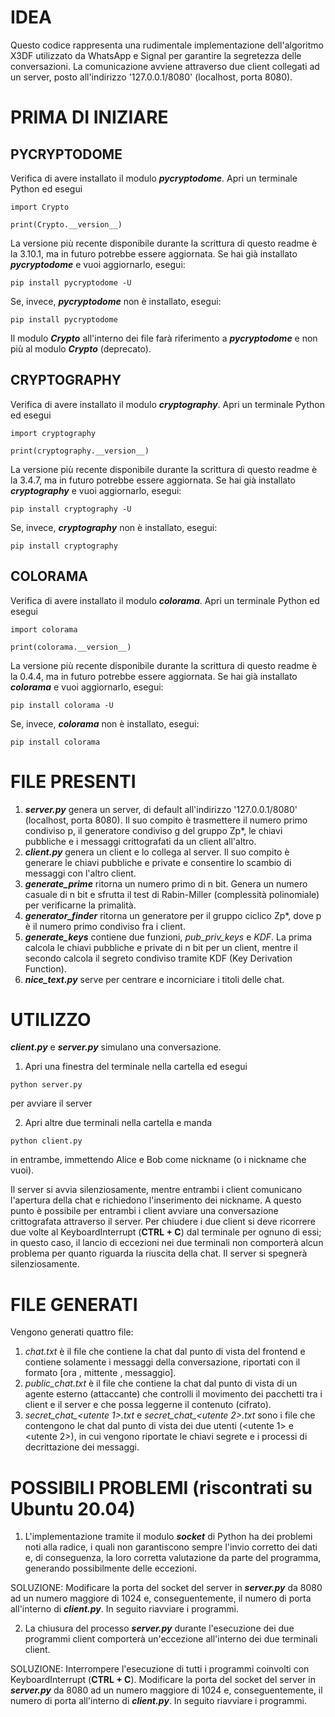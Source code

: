 
# IDEA

Questo codice rappresenta una rudimentale implementazione dell'algoritmo X3DF utilizzato da WhatsApp e Signal per garantire la segretezza delle conversazioni. La comunicazione avviene attraverso due client collegati ad un server, posto all'indirizzo '127.0.0.1/8080' (localhost, porta 8080). 

# PRIMA DI INIZIARE
## PYCRYPTODOME

Verifica di avere installato il modulo ***pycryptodome***. Apri un terminale Python ed esegui
```
import Crypto

print(Crypto.__version__)

```
La versione più recente disponibile durante la scrittura di questo readme è la 3.10.1, ma in futuro potrebbe essere aggiornata. Se hai già installato ***pycryptodome*** e vuoi aggiornarlo, esegui:
```
pip install pycryptodome -U

```

Se, invece, ***pycryptodome*** non è installato, esegui:
```
pip install pycryptodome

```
Il modulo ***Crypto*** all'interno dei file farà riferimento a ***pycryptodome*** e non più al modulo ***Crypto*** (deprecato).

## CRYPTOGRAPHY
Verifica di avere installato il modulo ***cryptography***. Apri un terminale Python ed esegui
```
import cryptography

print(cryptography.__version__)

```
La versione più recente disponibile durante la scrittura di questo readme è la 3.4.7, ma in futuro potrebbe essere aggiornata. Se hai già installato ***cryptography*** e vuoi aggiornarlo, esegui:
```
pip install cryptography -U

```

Se, invece, ***cryptography*** non è installato, esegui:
```
pip install cryptography

```

## COLORAMA
Verifica di avere installato il modulo ***colorama***. Apri un terminale Python ed esegui
```
import colorama

print(colorama.__version__)

```
La versione più recente disponibile durante la scrittura di questo readme è la 0.4.4, ma in futuro potrebbe essere aggiornata. Se hai già installato ***colorama*** e vuoi aggiornarlo, esegui:
```
pip install colorama -U

```

Se, invece, ***colorama*** non è installato, esegui:
```
pip install colorama

```


# FILE PRESENTI

1) ***server.py*** genera un server, di default all'indirizzo '127.0.0.1/8080' (localhost, porta 8080). Il suo compito è trasmettere il numero primo condiviso p, il generatore condiviso g del gruppo Zp*, le chiavi pubbliche e i messaggi crittografati da un client all'altro.
2) ***client.py*** genera un client e lo collega al server. Il suo compito è generare le chiavi pubbliche e private e consentire lo scambio di messaggi con l'altro client.
3) ***generate_prime*** ritorna un numero primo di n bit. Genera un numero casuale di n bit e sfrutta il test di Rabin-Miller (complessità polinomiale) per verificarne la primalità.
5) ***generator_finder*** ritorna un generatore per il gruppo ciclico Zp*, dove p è il numero primo condiviso fra i client.
6) ***generate_keys*** contiene due funzioni, *pub_priv_keys* e *KDF*. La prima calcola le chiavi pubbliche e private di n bit per un client, mentre il secondo calcola il segreto condiviso tramite KDF (Key Derivation Function).
7) ***nice_text.py*** serve per centrare e incorniciare i titoli delle chat.

# UTILIZZO

***client.py*** e ***server.py*** simulano una conversazione.

1) Apri una finestra del terminale nella cartella ed esegui 
```
python server.py

```

per avviare il server

2) Apri altre due terminali nella cartella e manda
```
python client.py

```

in entrambe, immettendo Alice e Bob come nickname (o i nickname che vuoi).

Il server si avvia silenziosamente, mentre entrambi i client comunicano l'apertura della chat e richiedono l'inserimento dei nickname.
A questo punto è possibile per entrambi i client avviare una conversazione crittografata attraverso il server.
Per chiudere i due client si deve ricorrere due volte al KeyboardInterrupt (**CTRL + C**) dal terminale per ognuno di essi; in questo caso, il lancio di eccezioni nei due terminali non comporterà alcun problema per quanto riguarda la riuscita della chat.
Il server si spegnerà silenziosamente.

# FILE GENERATI

Vengono generati quattro file:

1) *chat.txt* è il file che contiene la chat dal punto di vista del frontend e contiene solamente i messaggi della conversazione, riportati con il formato [ora , mittente , messaggio].
2) *public_chat.txt* è il file che contiene la chat dal punto di vista di un agente esterno (attaccante) che controlli il movimento dei pacchetti tra i client e il server e che possa leggerne il contenuto (cifrato).
3) *secret_chat_<utente 1>.txt* e *secret_chat_<utente 2>.txt* sono i file che contengono le chat dal punto di vista dei due utenti (<utente 1> e <utente 2>), in cui vengono riportate le chiavi segrete e i processi di decrittazione dei messaggi. 

# POSSIBILI PROBLEMI (riscontrati su Ubuntu 20.04)

1) L'implementazione tramite il modulo ***socket*** di Python ha dei problemi noti alla radice, i quali non garantiscono sempre l'invio corretto dei dati e, di conseguenza, la loro corretta valutazione da parte del programma, generando possibilmente delle eccezioni.

SOLUZIONE: Modificare la porta del socket del server in ***server.py*** da 8080 ad un numero maggiore di 1024 e, conseguentemente, il numero di porta all'interno di ***client.py***. In seguito riavviare i programmi.

2) La chiusura del processo ***server.py*** durante l'esecuzione dei due programmi client comporterà un'eccezione all'interno dei due terminali client. 

SOLUZIONE: Interrompere l'esecuzione di tutti i programmi coinvolti con KeyboardInterrupt (**CTRL + C**). Modificare la porta del socket del server in ***server.py*** da 8080 ad un numero maggiore di 1024 e, conseguentemente, il numero di porta all'interno di ***client.py***. In seguito riavviare i programmi.



